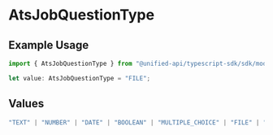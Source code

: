 # AtsJobQuestionType

## Example Usage

```typescript
import { AtsJobQuestionType } from "@unified-api/typescript-sdk/sdk/models/shared";

let value: AtsJobQuestionType = "FILE";
```

## Values

```typescript
"TEXT" | "NUMBER" | "DATE" | "BOOLEAN" | "MULTIPLE_CHOICE" | "FILE" | "TEXTAREA" | "MULTIPLE_SELECT" | "UNIVERSITY" | "YES_NO" | "CURRENCY" | "URL"
```
